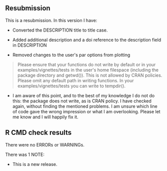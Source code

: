 ## Resubmission
This is a resubmission. In this version I have:

* Converted the DESCRIPTION title to title case.

* Added additional description and a doi reference to the description field in DESCRIPTION 

* Removed changes to the user's par options from plotting

> Please ensure that your functions do not write by default or in your examples/vignettes/tests in the user's home filespace (including the package directory and getwd()). This is not allowed by CRAN policies.
Please omit any default path in writing functions. In your examples/vignettes/tests you can write to tempdir().

* I am aware of this point, and to the best of my knowledge I do not do this: the package does not write, as is CRAN policy. I have checked again, without finding the mentioned problems. I am unsure which line of code gave the wrong impression or what I am overlooking. Please let me know and I will happily fix it.

## R CMD check results

There were no ERRORs or WARNINGs. 

There was 1 NOTE:

* This is a new release.
